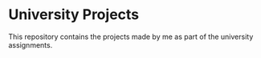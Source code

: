 # University Projects

This repository contains the projects made by me as part of the university assignments.
